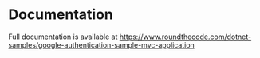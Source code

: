 # Documentation

Full documentation is available at https://www.roundthecode.com/dotnet-samples/google-authentication-sample-mvc-application
